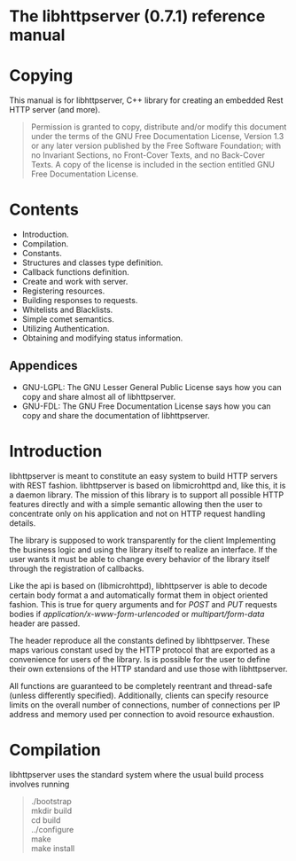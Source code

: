 The libhttpserver (0.7.1) reference manual
==========================================

Copying
=======
This manual is for libhttpserver, C++ library for creating an
embedded Rest HTTP server (and more).

> Permission is granted to copy, distribute and/or modify this document
> under the terms of the GNU Free Documentation License, Version 1.3
> or any later version published by the Free Software Foundation;
> with no Invariant Sections, no Front-Cover Texts, and no Back-Cover
> Texts.  A copy of the license is included in the section entitled GNU
> Free Documentation License.

Contents
========
* Introduction.
* Compilation.
* Constants.
* Structures and classes type definition.
* Callback functions definition.
* Create and work with server.
* Registering resources.
* Building responses to requests.
* Whitelists and Blacklists.
* Simple comet semantics.
* Utilizing Authentication.
* Obtaining and modifying status information.

Appendices
----------
* GNU-LGPL: The GNU Lesser General Public License says how you can copy and share almost all of libhttpserver.
* GNU-FDL: The GNU Free Documentation License says how you can copy and share the documentation of libhttpserver.

Introduction
============
libhttpserver is meant to constitute an easy system to build HTTP
servers with REST fashion.
libhttpserver is based on libmicrohttpd and, like this, it is a
daemon library.
The mission of this library is to support all possible HTTP features
directly and with a simple semantic allowing then the user to concentrate
only on his application and not on HTTP request handling details.

The library is supposed to work transparently for the client Implementing
the business logic and using the library itself to realize an interface.
If the user wants it must be able to change every behavior of the library
itself through the registration of callbacks.

Like the api is based on (libmicrohttpd), libhttpserver is able to decode
certain body format a and automatically format them in object oriented
fashion. This is true for query arguments and for *POST* and *PUT*
requests bodies if *application/x-www-form-urlencoded* or
*multipart/form-data* header are passed.

The header reproduce all the constants defined by libhttpserver.
These maps various constant used by the HTTP protocol that are exported
as a convenience for users of the library. Is is possible for the user
to define their own extensions of the HTTP standard and use those with
libhttpserver.

All functions are guaranteed to be completely reentrant and
thread-safe (unless differently specified).
Additionally, clients can specify resource limits on the overall
number of connections, number of connections per IP address and memory
used per connection to avoid resource exhaustion.

Compilation
===========
libhttpserver uses the standard system where the usual build process
involves running
> ./bootstrap  
> mkdir build  
> cd build  
> ../configure  
> make  
> make install  

